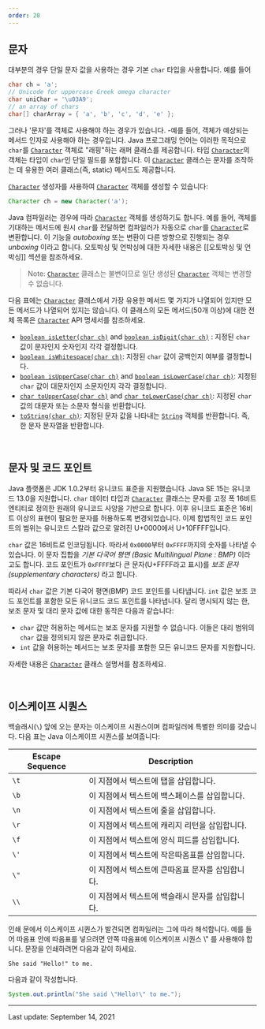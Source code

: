 ```yaml
---
order: 20
---
```

## 문자

대부분의 경우 단일 문자 값을 사용하는 경우 기본 `char` 타입을 사용합니다. 예를 들어

```java
char ch = 'a'; 
// Unicode for uppercase Greek omega character
char uniChar = '\u03A9';
// an array of chars
char[] charArray = { 'a', 'b', 'c', 'd', 'e' };
```

그러나 '문자'를 객체로 사용해야 하는 경우가 있습니다. -예를 들어, 객체가 예상되는 메서드 인자로 사용해야 하는 경우입니다.
Java 프로그래밍 언어는 이러한 목적으로 `char`를 [`Character`](https://docs.oracle.com/en/java/javase/22/docs/api/java.base/java/lang/Character.html) 객체로 "래핑"하는 래퍼 클래스를 제공합니다. 타입 [`Character`](https://docs.oracle.com/en/java/javase/22/docs/api/java.base/java/lang/Character.html)의 객체는 타입이 `char`인 단일 필드를 포함합니다. 이 [`Character`](https://docs.oracle.com/en/java/javase/22/docs/api/java.base/java/lang/Character.html) 클래스는 문자를 조작하는 데 유용한 여러 클래스(즉, static) 메서드도 제공합니다.

[`Character`](https://docs.oracle.com/en/java/javase/22/docs/api/java.base/java/lang/Character.html) 생성자를 사용하여 [`Character`](https://docs.oracle.com/en/java/javase/22/docs/api/java.base/java/lang/Character.html) 객체를 생성할 수 있습니다:

```java
Character ch = new Character('a');
```

Java 컴파일러는 경우에 따라 [`Character`](https://docs.oracle.com/en/java/javase/22/docs/api/java.base/java/lang/Character.html) 객체를 생성하기도 합니다. 예를 들어, 객체를 기대하는 메서드에 원시 `char`를 전달하면 컴파일러가 자동으로 `char`를 [`Character`](https://docs.oracle.com/en/java/javase/22/docs/api/java.base/java/lang/Character.html)로 변환합니다. 이 기능을 _autoboxing_ 또는 변환이 다른 방향으로 진행되는 경우 _unboxing_ 이라고 합니다. 오토박싱 및 언박싱에 대한 자세한 내용은 [[오토박싱 및 언박싱]] 섹션을 참조하세요.

> Note: [`Character`](https://docs.oracle.com/en/java/javase/22/docs/api/java.base/java/lang/Character.html) 클래스는 불변이므로 일단 생성된 [`Character`](https://docs.oracle.com/en/java/javase/22/docs/api/java.base/java/lang/Character.html) 객체는 변경할 수 없습니다.

다음 표에는 [`Character`](https://docs.oracle.com/en/java/javase/22/docs/api/java.base/java/lang/Character.html) 클래스에서 가장 유용한 메서드 몇 가지가 나열되어 있지만 모든 메서드가 나열되어 있지는 않습니다. 이 클래스의 모든 메서드(50개 이상)에 대한 전체 목록은 [`Character`](https://docs.oracle.com/en/java/javase/22/docs/api/java.base/java/lang/Character.html) API 명세서를 참조하세요.

- [`boolean isLetter(char ch)`](https://docs.oracle.com/en/java/javase/22/docs/api/java.base/java/lang/Character.html#isLetter(char)) and [`boolean isDigit(char ch)`](https://docs.oracle.com/en/java/javase/22/docs/api/java.base/java/lang/Character.html#isDigit(char)) : 지정된 `char` 값이 문자인지 숫자인지 각각 결정합니다.
- [`boolean isWhitespace(char ch)`](https://docs.oracle.com/en/java/javase/22/docs/api/java.base/java/lang/Character.html#isWhitespace(char)): 지정된 `char` 값이 공백인지 여부를 결정합니다.
- [`boolean isUpperCase(char ch)`](https://docs.oracle.com/en/java/javase/22/docs/api/java.base/java/lang/Character.html#isUpperCase(char)) and [`boolean isLowerCase(char ch)`](https://docs.oracle.com/en/java/javase/22/docs/api/java.base/java/lang/Character.html#isLowerCase(char)): 지정된 `char` 값이 대문자인지 소문자인지 각각 결정합니다.
- [`char toUpperCase(char ch)`](https://docs.oracle.com/en/java/javase/22/docs/api/java.base/java/lang/Character.html#toUpperCase(char)) and [`char toLowerCase(char ch)`](https://docs.oracle.com/en/java/javase/22/docs/api/java.base/java/lang/Character.html#toLowerCase(char)): 지정된 `char` 값의 대문자 또는 소문자 형식을 반환합니다.
- [`toString(char ch)`](https://docs.oracle.com/en/java/javase/22/docs/api/java.base/java/lang/Character.html#toString(char)): 지정된 문자 값을 나타내는 [`String`](https://docs.oracle.com/en/java/javase/22/docs/api/java.base/java/lang/String.html) 객체를 반환합니다. 즉, 한 문자 문자열을 반환합니다.

 

## 문자 및 코드 포인트

Java 플랫폼은 JDK 1.0.2부터 유니코드 표준을 지원했습니다. Java SE 15는 유니코드 13.0을 지원합니다. `char` 데이터 타입과 [`Character`](https://docs.oracle.com/en/java/javase/22/docs/api/java.base/java/lang/Character.html) 클래스는 문자를 고정 폭 16비트 엔티티로 정의한 원래의 유니코드 사양을 기반으로 합니다. 이후 유니코드 표준은 16비트 이상의 표현이 필요한 문자를 허용하도록 변경되었습니다. 이제 합법적인 코드 포인트의 범위는 유니코드 스칼라 값으로 알려진 U+0000에서 U+10FFFF입니다.

`char` 값은 16비트로 인코딩됩니다. 따라서 `0x0000`부터 `0xFFFF`까지의 숫자를 나타낼 수 있습니다. 이 문자 집합을 _기본 다국어 평면 (Basic Multilingual Plane : BMP)_ 이라고도 합니다. 코드 포인트가 `0xFFFF`보다 큰 문자(U+FFFF라고 표시)를 _보조 문자(supplementary characters)_ 라고 합니다.

따라서 `char` 값은 기본 다국어 평면(BMP) 코드 포인트를 나타냅니다. `int` 값은 보조 코드 포인트를 포함한 모든 유니코드 코드 포인트를 나타냅니다. 달리 명시되지 않는 한, 보조 문자 및 대리 문자 값에 대한 동작은 다음과 같습니다:

- `char` 값만 허용하는 메서드는 보조 문자를 지원할 수 없습니다. 이들은 대리 범위의 `char` 값을 정의되지 않은 문자로 취급합니다.
- `int` 값을 허용하는 메서드는 보조 문자를 포함한 모든 유니코드 문자를 지원합니다.

자세한 내용은 [`Character`](https://docs.oracle.com/en/java/javase/22/docs/api/java.base/java/lang/Character.html) 클래스 설명서를 참조하세요.

 

## 이스케이프 시퀀스

백슬래시(`\`) 앞에 오는 문자는 이스케이프 시퀀스이며 컴파일러에 특별한 의미를 갖습니다. 다음 표는 Java 이스케이프 시퀀스를 보여줍니다:

| Escape Sequence | Description                 |
| --------------- | --------------------------- |
| `\t`            | 이 지점에서 텍스트에 탭을 삽입합니다.       |
| `\b`            | 이 지점에서 텍스트에 백스페이스를 삽입합니다.   |
| `\n`            | 이 지점에서 텍스트에 줄을 삽입합니다.       |
| `\r`            | 이 지점에서 텍스트에 캐리지 리턴을 삽입합니다.  |
| `\f`            | 이 지점에서 텍스트에 양식 피드를 삽입합니다.   |
| `\'`            | 이 지점에서 텍스트에 작은따옴표를 삽입합니다.   |
| `\"`            | 이 지점에서 텍스트에 큰따옴표 문자를 삽입합니다. |
| `\\`            | 이 지점에서 텍스트에 백슬래시 문자를 삽입합니다. |

인쇄 문에서 이스케이프 시퀀스가 발견되면 컴파일러는 그에 따라 해석합니다. 예를 들어 따옴표 안에 따옴표를 넣으려면 안쪽 따옴표에 이스케이프 시퀀스 \\" 를 사용해야 합니다. 문장을 인쇄하려면 다음과 같이 하세요.

```shell
She said "Hello!" to me.
```

다음과 같이 작성합니다.

```java
System.out.println("She said \"Hello!\" to me.");
```

---
Last update: September 14, 2021